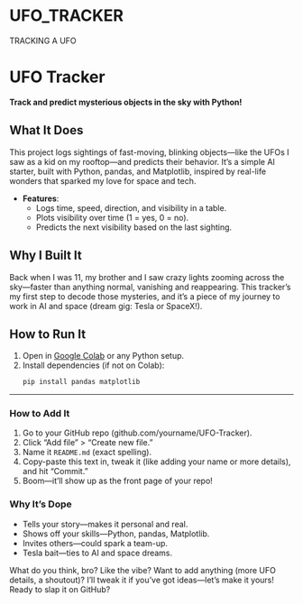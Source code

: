 # UFO_TRACKER
TRACKING A UFO 
# UFO Tracker  
**Track and predict mysterious objects in the sky with Python!**

## What It Does  
This project logs sightings of fast-moving, blinking objects—like the UFOs I saw as a kid on my rooftop—and predicts their behavior. It’s a simple AI starter, built with Python, pandas, and Matplotlib, inspired by real-life wonders that sparked my love for space and tech.

- **Features**:  
  - Logs time, speed, direction, and visibility in a table.  
  - Plots visibility over time (1 = yes, 0 = no).  
  - Predicts the next visibility based on the last sighting.  

## Why I Built It  
Back when I was 11, my brother and I saw crazy lights zooming across the sky—faster than anything normal, vanishing and reappearing. This tracker’s my first step to decode those mysteries, and it’s a piece of my journey to work in AI and space (dream gig: Tesla or SpaceX!).

## How to Run It  
1. Open in [Google Colab](https://colab.research.google.com/) or any Python setup.  
2. Install dependencies (if not on Colab):  
   ```bash
   pip install pandas matplotlib
   
---

### How to Add It  
1. Go to your GitHub repo (github.com/yourname/UFO-Tracker).  
2. Click “Add file” > “Create new file.”  
3. Name it `README.md` (exact spelling).  
4. Copy-paste this text in, tweak it (like adding your name or more details), and hit “Commit.”  
5. Boom—it’ll show up as the front page of your repo!

### Why It’s Dope  
- Tells your story—makes it personal and real.  
- Shows off your skills—Python, pandas, Matplotlib.  
- Invites others—could spark a team-up.  
- Tesla bait—ties to AI and space dreams.

What do you think, bro? Like the vibe? Want to add anything (more UFO details, a shoutout)? I’ll tweak it if you’ve got ideas—let’s make it yours! Ready to slap it on GitHub?
